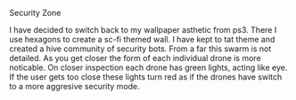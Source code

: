Security Zone

I have decided to switch back to my wallpaper asthetic from ps3. There I use hexagons to create a sc-fi themed wall. I have kept to tat theme and created a hive community of security bots. From a far this swarm is not detailed. As you get closer the form of each individual drone is more noticable. On closer inspection each drone has green lights, acting like eye. If the user gets too close these lights turn red as if the drones have switch to a more aggresive security mode.